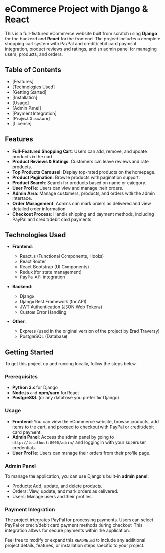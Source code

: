 

# eCommerce Project with Django & React

This is a full-featured eCommerce website built from scratch using **Django** for the backend and **React** for the frontend. The project includes a complete shopping cart system with PayPal and credit/debit card payment integration, product reviews and ratings, and an admin panel for managing users, products, and orders.

## Table of Contents
- [Features]
- [Technologies Used]
- [Getting Started]
- [Installation]
- [Usage]
- [Admin Panel]
- [Payment Integration]
- [Project Structure]
- [License]

## Features
- **Full-Featured Shopping Cart**: Users can add, remove, and update products in the cart.
- **Product Reviews & Ratings**: Customers can leave reviews and rate products.
- **Top Products Carousel**: Display top-rated products on the homepage.
- **Product Pagination**: Browse products with pagination support.
- **Product Search**: Search for products based on name or category.
- **User Profile**: Users can view and manage their orders.
- **Admin Area**: Manage customers, products, and orders with the admin interface.
- **Order Management**: Admins can mark orders as delivered and view detailed order information.
- **Checkout Process**: Handle shipping and payment methods, including PayPal and credit/debit card payments.
  
## Technologies Used
- **Frontend**:
  - React.js (Functional Components, Hooks)
  - React Router
  - React-Bootstrap (UI Components)
  - Redux (for state management)
  - PayPal API Integration

- **Backend**:
  - Django
  - Django Rest Framework (for API)
  - JWT Authentication (JSON Web Tokens)
  - Custom Error Handling

- **Other**:
  - Express (used in the original version of the project by Brad Traversy)
  - PostgreSQL (Database)
  
## Getting Started

To get this project up and running locally, follow the steps below.

### Prerequisites
- **Python 3.x** for Django
- **Node.js** and **npm/yarn** for React
- **PostgreSQL** (or any database you prefer for Django)


### Usage
- **Frontend**: You can view the eCommerce website, browse products, add items to the cart, and proceed to checkout with PayPal or credit/debit card payment.
- **Admin Panel**: Access the admin panel by going to `http://localhost:8000/admin/` and logging in with your superuser credentials.
- **User Profile**: Users can manage their orders from their profile page.
  
### Admin Panel

To manage the application, you can use Django's built-in **admin panel**:
- Products: Add, update, and delete products.
- Orders: View, update, and mark orders as delivered.
- Users: Manage users and their profiles.


### Payment Integration

The project integrates PayPal for processing payments. Users can select PayPal or credit/debit card payment methods during checkout. This integration allows for secure payments within the application.


Feel free to modify or expand this `README.md` to include any additional project details, features, or installation steps specific to your project.

